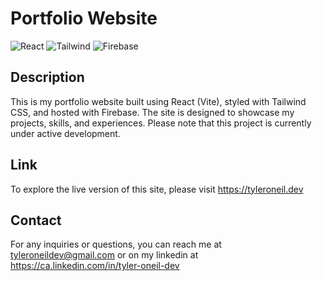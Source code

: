 # Portfolio Website
![React](https://img.shields.io/badge/-ReactJs-61DAFB?logo=react&logoColor=white&style=for-the-badge)
![Tailwind](https://img.shields.io/badge/Tailwind_CSS-38B2AC?style=for-the-badge&logo=tailwind-css&logoColor=white)
![Firebase](https://img.shields.io/badge/Firebase-039BE5?style=for-the-badge&logo=Firebase&logoColor=white)

## Description

This is my portfolio website built using React (Vite), styled with Tailwind CSS, and hosted with Firebase. The site is designed to showcase my projects, skills, and experiences. Please note that this project is currently under active development.

## Link

To explore the live version of this site, please visit https://tyleroneil.dev


## Contact
For any inquiries or questions, you can reach me at tyleroneildev@gmail.com
or on my linkedin at https://ca.linkedin.com/in/tyler-oneil-dev
